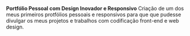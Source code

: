 **Portfólio Pessoal com Design Inovador e Responsivo**
Criação de um dos meus primeiros protfólios pessoais e responsivos para que que pudesse divulgar os meus projetos e trabalhos com codificação front-end e web design.
